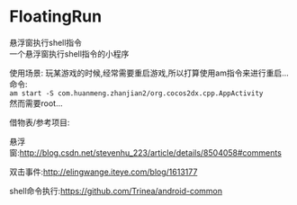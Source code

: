 # FloatingRun
悬浮窗执行shell指令  
一个悬浮窗执行shell指令的小程序  
  
  使用场景:
  玩某游戏的时候,经常需要重启游戏,所以打算使用am指令来进行重启...  
  命令:  
  `am start -S com.huanmeng.zhanjian2/org.cocos2dx.cpp.AppActivity`  
  然而需要root...
  
借物表/参考项目:

悬浮窗:http://blog.csdn.net/stevenhu_223/article/details/8504058#comments

双击事件:http://elingwange.iteye.com/blog/1613177

shell命令执行:https://github.com/Trinea/android-common
